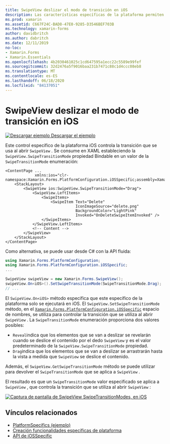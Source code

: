```yaml
---
title: SwipeView deslizar el modo de transición en iOS
description: Las características específicas de la plataforma permiten consumir funcionalidad que solo está disponible en una plataforma específica, sin necesidad de implementar representadores o efectos personalizados. En este artículo se explica cómo consumir la plataforma específica de iOS que controla la transición que se usa al abrir un SwipeView.
ms.prod: xamarin
ms.assetid: C667F24C-BAD8-47E0-9285-D3546BEF703B
ms.technology: xamarin-forms
author: davidbritch
ms.author: dabritch
ms.date: 12/11/2019
no-loc:
- Xamarin.Forms
- Xamarin.Essentials
ms.openlocfilehash: 4b2030461025c1cd647595a1ecc22c5589e99fef
ms.sourcegitcommit: 32d2476a5f9016baa231b7471c88c1d4ccc08eb8
ms.translationtype: MT
ms.contentlocale: es-ES
ms.lasthandoff: 06/18/2020
ms.locfileid: "84137051"
---
```

# <a name="swipeview-swipe-transition-mode-on-ios"></a>SwipeView deslizar el modo de transición en iOS

[![Descargar ejemplo](~/media/shared/download.png) Descargar el ejemplo](https://docs.microsoft.com/samples/xamarin/xamarin-forms-samples/userinterface-platformspecifics)

Este control específico de la plataforma iOS controla la transición que se usa al abrir `SwipeView` . Se consume en XAML estableciendo la `SwipeView.SwipeTransitionMode` propiedad Bindable en un valor de la `SwipeTransitionMode` enumeración:

```xaml
<ContentPage ...
             xmlns:ios="clr-namespace:Xamarin.Forms.PlatformConfiguration.iOSSpecific;assembly=Xamarin.Forms.Core">
    <StackLayout>
        <SwipeView ios:SwipeView.SwipeTransitionMode="Drag">
            <SwipeView.LeftItems>
                <SwipeItems>
                    <SwipeItem Text="Delete"
                               IconImageSource="delete.png"
                               BackgroundColor="LightPink"
                               Invoked="OnDeleteSwipeItemInvoked" />
                </SwipeItems>
            </SwipeView.LeftItems>
            <!-- Content -->
        </SwipeView>
    </StackLayout>
</ContentPage>
```

Como alternativa, se puede usar desde C# con la API fluida:

```csharp
using Xamarin.Forms.PlatformConfiguration;
using Xamarin.Forms.PlatformConfiguration.iOSSpecific;
...

SwipeView swipeView = new Xamarin.Forms.SwipeView();
swipeView.On<iOS>().SetSwipeTransitionMode(SwipeTransitionMode.Drag);
// ...
```

El `SwipeView.On<iOS>` método especifica que este específico de la plataforma solo se ejecutará en iOS. El `SwipeView.SetSwipeTransitionMode` método, en el [`Xamarin.Forms.PlatformConfiguration.iOSSpecific`](xref:Xamarin.Forms.PlatformConfiguration.iOSSpecific) espacio de nombres, se utiliza para controlar la transición que se utiliza al abrir `SwipeView` . La `SwipeTransitionMode` enumeración proporciona dos valores posibles:

- `Reveal`indica que los elementos que se van a deslizar se revelarán cuando se deslice el contenido por el dedo `SwipeView` y es el valor predeterminado de la `SwipeView.SwipeTransitionMode` propiedad.
- `Drag`indica que los elementos que se van a deslizar se arrastrarán hasta la vista a medida que `SwipeView` se deslice el contenido.

Además, el `SwipeView.GetSwipeTransitionMode` método se puede utilizar para devolver el `SwipeTransitionMode` que se aplica a `SwipeView` .

El resultado es que un `SwipeTransitionMode` valor especificado se aplica a `SwipeView` , que controla la transición que se utiliza al abrir `SwipeView` :

[![Captura de pantalla de SwipeView SwipeTransitionModes, en iOS](swipeview-swipetransitionmode-images/swipetransitionmode.png "SwipeTransitionModes en iOS")](swipeview-swipetransitionmode-images/swipetransitionmode-large.png#lightbox "SwipeTransitionModes en iOS")

## <a name="related-links"></a>Vínculos relacionados

- [PlatformSpecifics (ejemplo)](https://docs.microsoft.com/samples/xamarin/xamarin-forms-samples/userinterface-platformspecifics)
- [Creación funcionalidades específicas de plataforma](~/xamarin-forms/platform/platform-specifics/index.md#creating-platform-specifics)
- [API de iOSSpecific](xref:Xamarin.Forms.PlatformConfiguration.iOSSpecific)
